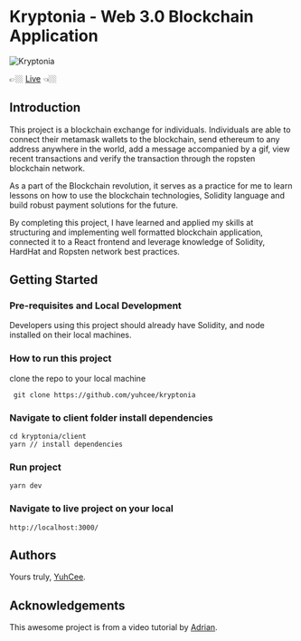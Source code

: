 # Kryptonia - Web 3.0 Blockchain Application

![Kryptonia](https://i.ibb.co/DVF4tNW/image.png)

👉🏼 [Live](https://kryptonia.netlify.app/) 👈🏼

## Introduction

This project is a blockchain exchange for individuals. Individuals are able to connect their metamask wallets to the blockchain, send ethereum to any address anywhere in the world, add a message accompanied by a gif, view recent transactions and verify the transaction through the ropsten blockchain network.

As a part of the Blockchain revolution, it serves as a practice for me to learn lessons on how to use the blockchain technologies, Solidity language and build robust payment solutions for the future.

By completing this project, I have learned and applied my skills at structuring and implementing well formatted blockchain application, connected it to a React frontend and leverage knowledge of Solidity, HardHat and Ropsten network best practices.

## Getting Started

### Pre-requisites and Local Development

Developers using this project should already have Solidity, and node installed on their local machines.

### How to run this project

clone the repo to your local machine

```
 git clone https://github.com/yuhcee/kryptonia
```

### Navigate to client folder install dependencies

```
cd kryptonia/client
yarn // install dependencies
```

### Run project

```
yarn dev
```

### Navigate to live project on your local

```
http://localhost:3000/
```

## Authors

Yours truly, [YuhCee](https://www.github.com/yuhcee).

## Acknowledgements

This awesome project is from a video tutorial by [Adrian](https://www.jsmastery.pro).
